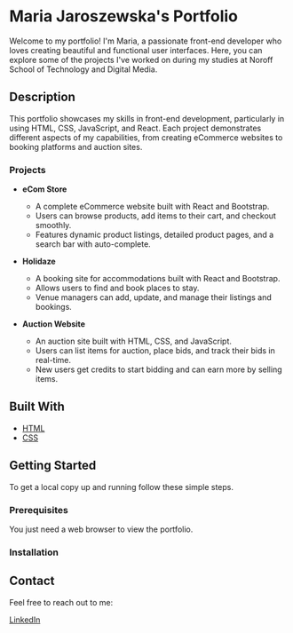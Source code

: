 # Maria Jaroszewska's Portfolio


Welcome to my portfolio! I'm Maria, a passionate front-end developer who loves creating beautiful and functional user interfaces. Here, you can explore some of the projects I've worked on during my studies at Noroff School of Technology and Digital Media.

## Description

This portfolio showcases my skills in front-end development, particularly in using HTML, CSS, JavaScript, and React. Each project demonstrates different aspects of my capabilities, from creating eCommerce websites to booking platforms and auction sites.

### Projects

- **eCom Store**
  - A complete eCommerce website built with React and Bootstrap.
  - Users can browse products, add items to their cart, and checkout smoothly.
  - Features dynamic product listings, detailed product pages, and a search bar with auto-complete.

- **Holidaze**
  - A booking site for accommodations built with React and Bootstrap.
  - Allows users to find and book places to stay.
  - Venue managers can add, update, and manage their listings and bookings.

- **Auction Website**
  - An auction site built with HTML, CSS, and JavaScript.
  - Users can list items for auction, place bids, and track their bids in real-time.
  - New users get credits to start bidding and can earn more by selling items.

## Built With

- [HTML](https://developer.mozilla.org/en-US/docs/Web/HTML)
- [CSS](https://developer.mozilla.org/en-US/docs/Web/CSS)

## Getting Started

To get a local copy up and running follow these simple steps.

### Prerequisites

You just need a web browser to view the portfolio.

### Installation


## Contact

Feel free to reach out to me:

[LinkedIn](https://linkedin.com/in/maria-jaroszewska)

